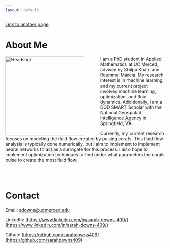 ```yaml
---
layout: default
---
```


[Link to another page](./another-page.html).

# About Me

<img align="left" src="images/headshot.jpg" alt="Headshot" width="250"  style="margin:0px 50px 0px 0px"> 

I am a PhD student in Applied Mathematics at UC Merced, advised by Shilpa Khatri and Roummel Marcia. My research interest is in machine learning, and my current project involved machine learning, optimization, and fluid dynamics. Additionally, I am a DOD SMART Scholar with the National Geospatial Intelligence Agency in Springfield, VA. 

Currently, my current research focuses on modeling the fluid flow created by pulsing corals. This fluid flow analysis is typically done numerically, but I aim to implement to implement neural networks to act as a surrogate for this process. I also hope to implement optimization techniques to find under what parameters the corals pulse to create the most fluid flow. 

<br/><br/>

# Contact

Email: sdowns@ucmerced.edu

LinkedIn: [https://www.linkedin.com/in/sarah-downs-409/](https://www.linkedin.com/in/sarah-downs-409/)

Github: [https://github.com/sarahdowns409](https://github.com/sarahdowns409)
